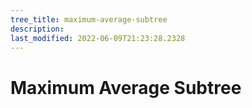 ```yaml
---
tree_title: maximum-average-subtree
description: 
last_modified: 2022-06-09T21:23:28.2328
---
```


# Maximum Average Subtree
